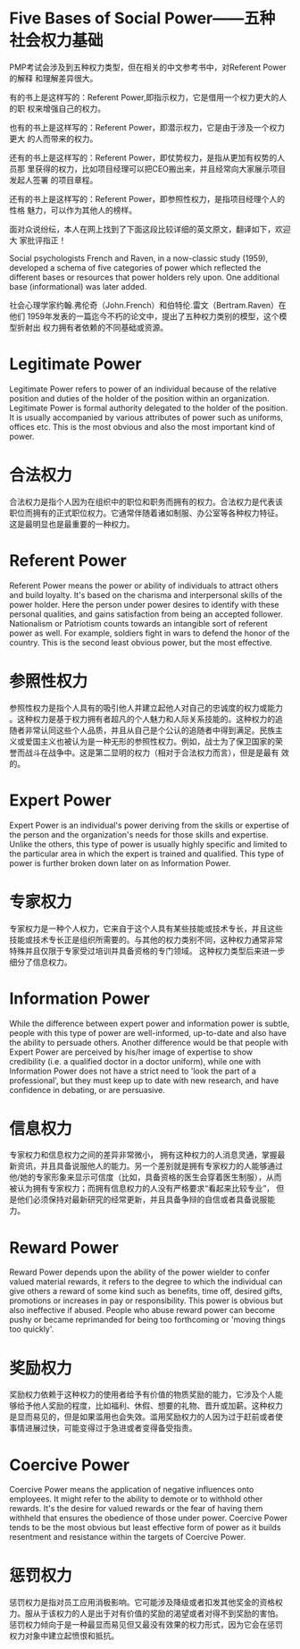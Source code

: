 # Five Bases of Social Power——五种社会权力基础

PMP考试会涉及到五种权力类型，但在相关的中文参考书中，对Referent Power的解释
和理解差异很大。

有的书上是这样写的：Referent Power,即指示权力，它是借用一个权力更大的人的职
权来增强自己的权力。

也有的书上是这样写的：Referent Power，即潜示权力，它是由于涉及一个权力更大
的人而带来的权力。

还有的书上是这样写的：Referent Power，即仗势权力，是指从更加有权势的人员那
里获得的权力，比如项目经理可以把CEO搬出来，并且经常向大家展示项目发起人签署
的项目章程。

还有的书上是这样写的：Referent Power，即参照性权力，是指项目经理个人的性格
魅力，可以作为其他人的榜样。

面对众说纷纭，本人在网上找到了下面这段比较详细的英文原文，翻译如下，欢迎大
家批评指正！

Social psychologists French and Raven, in a now-classic study (1959),
developed a schema of five categories of power which reflected the
different bases or resources that power holders rely upon. One additional
base (informational) was later added.

社会心理学家约翰.弗伦奇（John.French）和伯特伦.雷文（Bertram.Raven）在他们
1959年发表的一篇迄今不朽的论文中，提出了五种权力类别的模型，这个模型折射出
权力拥有者依赖的不同基础或资源。

# Legitimate Power

Legitimate Power refers to power of an individual because of the
relative position and duties of the holder of the position within an
organization. Legitimate Power is formal authority delegated to the
holder of the position. It is usually accompanied by various attributes
of power such as uniforms, offices etc. This is the most obvious and
also the most important kind of power.

# 合法权力

合法权力是指个人因为在组织中的职位和职务而拥有的权力。合法权力是代表该
职位而拥有的正式职位权力。它通常伴随着诸如制服、办公室等各种权力特征。
这是最明显也是最重要的一种权力。

# Referent Power

Referent Power means the power or ability of individuals to attract
others and build loyalty. It's based on the charisma and interpersonal
skills of the power holder. Here the person under power desires to
identify with these personal qualities, and gains satisfaction from
being an accepted follower. Nationalism or Patriotism counts towards an
intangible sort of referent power as well. For example, soldiers fight
in wars to defend the honor of the country. This is the second least
obvious power, but the most effective.

# 参照性权力

参照性权力是指个人具有的吸引他人并建立起他人对自己的忠诚度的权力或能力
。这种权力是基于权力拥有者超凡的个人魅力和人际关系技能的。这种权力的追
随者非常认同这些个人品质，并且从自己是个公认的追随者中得到满足。民族主
义或爱国主义也被认为是一种无形的参照性权力。例如，战士为了保卫国家的荣
誉而战斗在战争中。这是第二显明的权力（相对于合法权力而言），但是是最有
效的。

# Expert Power

Expert Power is an individual's power deriving from the skills or
expertise of the person and the organization's needs for those skills
and expertise. Unlike the others, this type of power is usually highly
specific and limited to the particular area in which the expert is
trained and qualified.
This type of power is further broken down later on as Information Power.

# 专家权力

专家权力是一种个人权力，它来自于这个人具有某些技能或技术专长，并且这些
技能或技术专长正是组织所需要的。与其他的权力类别不同，这种权力通常非常
特殊并且仅限于专家受过培训并具备资格的专门领域。
这种权力类型后来进一步细分了信息权力。

# Information Power

While the difference between expert power and information power is
subtle, people with this type of power are well-informed, up-to-date
and also have the ability to persuade others. Another difference would
be that people with Expert Power are perceived by his/her image of
expertise to show credibility (i.e. a qualified doctor in a doctor
uniform), while one with Information Power does not have a strict need
to 'look the part of a professional', but they must keep up to date
with new research, and have confidence in debating, or are persuasive.


# 信息权力

专家权力和信息权力之间的差异非常微小， 拥有这种权力的人消息灵通，掌握最
新资讯，并且具备说服他人的能力。另一个差别就是拥有专家权力的人能够通过
他/她的专家形象来显示可信度（比如，具备资格的医生会穿着医生制服），从而
被认为拥有专家权力；而拥有信息权力的人没有严格要求“看起来比较专业”，
但是他们必须保持对最新研究的经常更新，并且具备争辩的自信或者具备说服能
力。

# Reward Power

Reward Power depends upon the ability of the power wielder to confer
valued material rewards, it refers to the degree to which the
individual can give others a reward of some kind such as benefits, time
off, desired gifts, promotions or increases in pay or responsibility.
This power is obvious but also ineffective if abused. People who abuse
reward power can become pushy or became reprimanded for being too
forthcoming or 'moving things too quickly'.

# 奖励权力

奖励权力依赖于这种权力的使用者给予有价值的物质奖励的能力，它涉及个人能
够给予他人奖励的程度，比如福利、休假、想要的礼物、晋升或加薪。这种权力
是显而易见的，但是如果滥用也会失效。滥用奖励权力的人因为过于赶前或者使
事情进展过快，可能变得过于急进或者变得备受指责。

# Coercive Power

Coercive Power means the application of negative influences onto
employees. It might refer to the ability to demote or to withhold other
rewards. It's the desire for valued rewards or the fear of having them
withheld that ensures the obedience of those under power. Coercive
Power tends to be the most obvious but least effective form of power as
it builds resentment and resistance within the targets of Coercive
Power.

# 惩罚权力

惩罚权力是指对员工应用消极影响。它可能涉及降级或者扣发其他奖金的资格权
力。服从于该权力的人是出于对有价值的奖励的渴望或者对得不到奖励的害怕。
惩罚权力倾向于是一种最显而易见但又最没有效果的权力形式，因为它会在惩罚
权力对象中建立起愤恨和抵抗。

